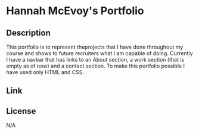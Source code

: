 # Hannah McEvoy's Portfolio
## Description

This portfolio is to represent theprojects that I have done throughout my course and shows to future recruiters what I am capable of doing. Currently I have a navbar that has links to an About section, a work section (that is empty as of now) and a contact section. To make this portfolio possible I have used only HTML and CSS.

## Link


## License
N/A
